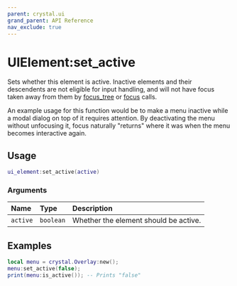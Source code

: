 ```yaml
---
parent: crystal.ui
grand_parent: API Reference
nav_exclude: true
---
```


# UIElement:set_active

Sets whether this element is active. Inactive elements and their descendents are not eligible for input handling, and will not have focus taken away from them by [focus_tree](ui_element_focus_tree) or [focus](ui_element_focus) calls.

An example usage for this function would be to make a menu inactive while a modal dialog on top of it requires attention. By deactivating the menu without unfocusing it, focus naturally "returns" where it was when the menu becomes interactive again.

## Usage

```lua
ui_element:set_active(active)
```

### Arguments

| Name     | Type      | Description                           |
| :------- | :-------- | :------------------------------------ |
| `active` | `boolean` | Whether the element should be active. |

## Examples

```lua
local menu = crystal.Overlay:new();
menu:set_active(false);
print(menu:is_active()); -- Prints "false"
```
